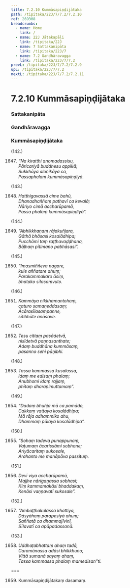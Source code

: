 ```yaml
---
title: 7.2.10 Kummāsapiṇḍijātaka
path: /tipitaka/22J/7/7.2/7.2.10
ref: 269308
breadcrumbs:
  - name: Home
    link: /
  - name: 22J Jātakapāḷi
    link: /tipitaka/22J
  - name: 7 Sattakanipāta
    link: /tipitaka/22J/7
  - name: 7.2 Gandhāravagga
    link: /tipitaka/22J/7/7.2
prevL: /tipitaka/22J/7/7.2/7.2.9
upL: /tipitaka/22J/7/7.2
nextL: /tipitaka/22J/7/7.2/7.2.11
---
```


# 7.2.10 Kummāsapiṇḍijātaka

### Sattakanipāta

### Gandhāravagga

### Kummāsapiṇḍijātaka

(142.)

1647. _“Na kiratthi anomadassisu,_  
_Pāricariyā buddhesu appikā;_  
_Sukkhāya aloṇikāya ca,_  
_Passaphalaṃ kummāsapiṇḍiyā._  


(143.)

1648. _Hatthigavassā cime bahū,_  
_Dhanadhaññaṃ pathavī ca kevalā;_  
_Nāriyo cimā accharūpamā,_  
_Passa phalaṃ kummāsapiṇḍiyā”._  


(144.)

1649. _“Abhikkhaṇaṃ rājakuñjara,_  
_Gāthā bhāsasi kosalādhipa;_  
_Pucchāmi taṃ raṭṭhavaḍḍhana,_  
_Bāḷhaṃ pītimano pabhāsasi”._  


(145.)

1650. _“Imasmiññeva nagare,_  
_kule aññatare ahuṃ;_  
_Parakammakaro āsiṃ,_  
_bhatako sīlasaṃvuto._  


(146.)

1651. _Kammāya nikkhamantohaṃ,_  
_caturo samaṇeddasaṃ;_  
_Ācārasīlasampanne,_  
_sītibhūte anāsave._  


(147.)

1652. _Tesu cittaṃ pasādetvā,_  
_nisīdetvā paṇṇasanthate;_  
_Adaṃ buddhāna kummāsaṃ,_  
_pasanno sehi pāṇibhi._  


(148.)

1653. _Tassa kammassa kusalassa,_  
_idaṃ me edisaṃ phalaṃ;_  
_Anubhomi idaṃ rajjaṃ,_  
_phītaṃ dharaṇimuttamaṃ”._  


(149.)

1654. _“Dadaṃ bhuñja mā ca pamādo,_  
_Cakkaṃ vattaya kosalādhipa;_  
_Mā rāja adhammiko ahu,_  
_Dhammaṃ pālaya kosalādhipa”._  


(150.)

1655. _“Sohaṃ tadeva punappunaṃ,_  
_Vaṭumaṃ ācarissāmi sobhane;_  
_Ariyācaritaṃ sukosale,_  
_Arahanto me manāpāva passituṃ._  


(151.)

1656. _Devī viya accharūpamā,_  
_Majjhe nārigaṇassa sobhasi;_  
_Kiṃ kammamakāsi bhaddakaṃ,_  
_Kenāsi vaṇṇavatī sukosale”._  


(152.)

1657. _“Ambaṭṭhakulassa khattiya,_  
_Dāsyāhaṃ parapesiyā ahuṃ;_  
_Saññatā ca dhammajīvinī,_  
_Sīlavatī ca apāpadassanā._  


(153.)

1658. _Uddhaṭabhattaṃ ahaṃ tadā,_  
_Caramānassa adāsi bhikkhuno;_  
_Vittā sumanā sayaṃ ahaṃ,_  
_Tassa kammassa phalaṃ mamedisan”ti._  


===

1659. Kummāsapiṇḍijātakaṃ dasamaṃ.




